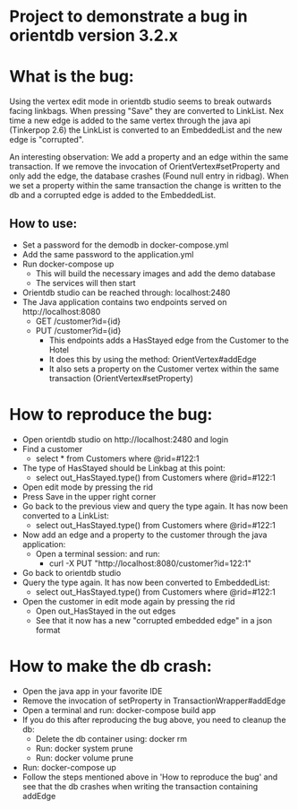# Project to demonstrate a bug in orientdb version 3.2.x

# What is the bug:
Using the vertex edit mode in orientdb studio seems to break outwards facing linkbags. When pressing "Save" they are converted to LinkList. 
Nex time a new edge is added to the same vertex through the java api (Tinkerpop 2.6) the LinkList is converted to an EmbeddedList 
and the new edge is "corrupted".

An interesting observation: We add a property and an edge within the same transaction. 
If we remove the invocation of OrientVertex#setProperty and only add the edge, the database crashes (Found null entry in ridbag). 
When we set a property within the same transaction the change is written to the db and a corrupted edge is added to the EmbeddedList.

## How to use: 
* Set a password for the demodb in docker-compose.yml
* Add the same password to the application.yml
* Run docker-compose up
  * This will build the necessary images and add the demo database
  * The services will then start
* Orientdb studio can be reached through: localhost:2480
* The Java application contains two endpoints served on http://localhost:8080
  * GET /customer?id={id}
  * PUT /customer?id={id}
    * This endpoints adds a HasStayed edge from the Customer to the Hotel
    * It does this by using the method: OrientVertex#addEdge
    * It also sets a property on the Customer vertex within the same transaction (OrientVertex#setProperty)

# How to reproduce the bug:
* Open orientdb studio on http://localhost:2480 and login
* Find a customer
  * select * from Customers where @rid=#122:1
* The type of HasStayed should be Linkbag at this point:
  * select out_HasStayed.type() from Customers where @rid=#122:1 
* Open edit mode by pressing the rid
* Press Save in the upper right corner
* Go back to the previous view and query the type again. It has now been converted to a LinkList:
  * select out_HasStayed.type() from Customers where @rid=#122:1 
* Now add an edge and a property to the customer through the java application:
  * Open a terminal session: and run:
    * curl -X PUT "http://localhost:8080/customer?id=122:1"
* Go back to orientdb studio
* Query the type again. It has now been converted to EmbeddedList:
  * select out_HasStayed.type() from Customers where @rid=#122:1 
* Open the customer in edit mode again by pressing the rid
  * Open out_HasStayed in the out edges
  * See that it now has a new "corrupted embedded edge" in a json format
  
# How to make the db crash:
* Open the java app in your favorite IDE
* Remove the invocation of setProperty in TransactionWrapper#addEdge
* Open a terminal and run: docker-compose build app
* If you do this after reproducing the bug above, you need to cleanup the db:
  * Delete the db container using: docker rm <id>
  * Run: docker system prune
  * Run: docker volume prune
* Run: docker-compose up
* Follow the steps mentioned above in 'How to reproduce the bug' and see that the db crashes when writing the transaction containing addEdge

